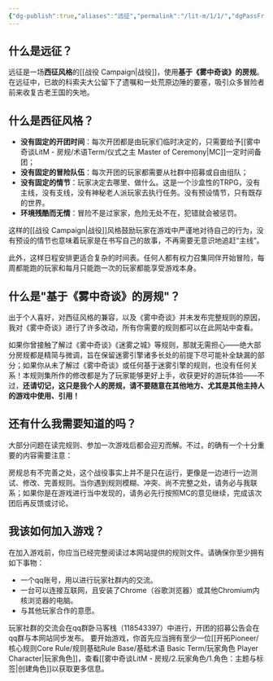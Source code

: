 ```yaml
---
{"dg-publish":true,"aliases":"远征","permalink":"/lit-m/1/1/","dgPassFrontmatter":true}
---
```


## 什么是远征？
远征是一场**西征风格**的[[战役 Campaign\|战役]]，使用**基于《雾中奇谈》的房规**。在远征中，已故的科索夫大公留下了遗嘱和一处荒原边陲的要塞，吸引众多冒险者前来收复古老王国的失地。

## 什么是西征风格？
- **没有固定的开团时间**：每次开团都是由玩家们临时决定的，只需要给予[[雾中奇谈LitM - 房规/术语Term/仪式之主 Master of Ceremony\|MC]]一定时间备团；
- **没有固定的冒险队伍**：每次开团的玩家都需要从社群中招募或自由组队；
- **没有固定的情节**：玩家决定去哪里、做什么。这是一个沙盒性的TRPG，没有主线，没有支线，没有神秘老人派玩家去执行任务。没有预设情节，只有既存的世界。
- **环境残酷而无情**：冒险不是过家家，危险无处不在，犯错就会被惩罚。

这样的[[战役 Campaign\|战役]]风格鼓励玩家在游戏中严谨地对待自己的行为，没有预设的情节也意味着玩家是在书写自己的故事，不再需要无意识地追赶“主线”。

此外，这样日程安排更适合复杂的时间表。任何人都有权力召集同伴开始冒险，每周都能跑的玩家和每月只能跑一次的玩家都能享受游戏本身。

## 什么是"基于《雾中奇谈》的房规"？
出于个人喜好，对西征风格的兼容，以及《雾中奇谈》并未发布完整规则的原因，我对《雾中奇谈》进行了许多改动，所有你需要的规则都可以在此网站中查看。

如果你曾接触了解过《雾中奇谈》《迷雾之城》等规则，那就无需担心——绝大部分房规都是精简与微调，旨在保留迷雾引擎诸多长处的前提下尽可能补全缺漏的部分；如果你从未了解过《雾中奇谈》或任何基于迷雾引擎的规则，也没有任何关系！本规则集所作的修改都是为了玩家能够更好上手，收获更好的游玩体验——不过，**还请切记，这只是我个人的房规，请不要随意在其他地方、尤其是其他主持人的游戏中使用、引用！**

## 还有什么我需要知道的吗？
大部分问题在读完规则、参加一次游戏后都会迎刃而解。不过，的确有一个十分重要的内容需要注意：

房规总有不完善之处，这个战役事实上并不是只在运行，更像是一边进行一边测试、修改、完善规则。当你遇到规则模糊、冲突、尚不完整之处，请务必与我联系；如果你是在游戏进行当中发现的，请务必先行按照MC的意见继续，完成该次团后再反馈或讨论。

## 我该如何加入游戏？
在加入游戏前，你应当已经完整阅读过本网站提供的规则文件。请确保你至少拥有如下事物：

- 一个qq账号，用以进行玩家社群内的交流。
- 一台可以连接互联网，且安装了Chrome（谷歌浏览器）或其他Chromium内核浏览器的电脑。
- 与其他玩家合作的意愿。

玩家社群的交流会在qq群卧马客栈（118543397）中进行，开团的招募公告会在qq群与本网站同步发布。
要开始游戏，你首先应当拥有至少一位[[开拓Pioneer/核心规则Core Rule/规则基础Rule Base/基础术语 Basic Term/玩家角色 Player Character\|玩家角色]]，查看[[雾中奇谈LitM - 房规/2.玩家角色/1.角色：主题与标签\|创建角色]]以获取更多信息。

